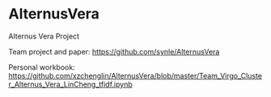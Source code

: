 # AlternusVera
Alternus Vera Project

Team project and paper: https://github.com/synle/AlternusVera

Personal workbook: https://github.com/xzchenglin/AlternusVera/blob/master/Team_Virgo_Cluster_Alternus_Vera_LinCheng_tfidf.ipynb
